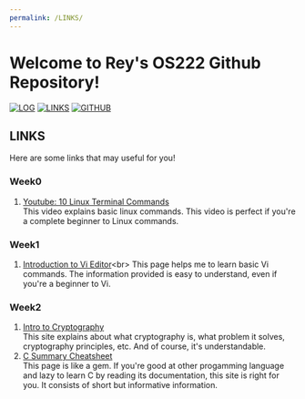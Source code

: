 ```yaml
---
permalink: /LINKS/
---
```


# Welcome to Rey's OS222 Github Repository!

[![LOG](https://img.shields.io/badge/LOG-298D46?style=for-the-badge&logoColor=white)](TXT/mylog.txt)
[![LINKS](https://img.shields.io/badge/LINKS-0054F7?style=for-the-badge&logoColor=white)](LINKS/)
[![GITHUB](https://img.shields.io/badge/GITHUB-F24E1E?style=for-the-badge&logo=github&logoColor=white)](https://github.com/reyhanvivaldi/os222) 

## LINKS
Here are some links that may useful for you!

### Week0
1. [Youtube: 10 Linux Terminal Commands](https://www.youtube.com/watch?v=CpTfQ-q6MPU)<br>
This video explains basic linux commands. This video is perfect if you're a complete beginner to Linux commands.

### Week1
1. [Introduction to Vi Editor](https://www.redhat.com/sysadmin/introduction-vi-editor#:~:text=Press%20Esc%20to%20enter%20Command,and%20quit%20means%20exit%20vi.)<br>
This page helps me to learn basic Vi commands. The information provided is easy to understand, even if you're a beginner to Vi.

### Week2
1. [Intro to Cryptography](https://www.synopsys.com/glossary/what-is-cryptography.html)<br>
This site explains about what cryptography is, what problem it solves, cryptography principles, etc. And of course, it's understandable.
2. [C Summary Cheatsheet](https://cheatography.com/ashlyn-black/cheat-sheets/c-reference/)<br>
This page is like a gem. If you're good at other progamming language and lazy to learn C by reading its documentation, this site is right for you. It consists of short but informative information.
